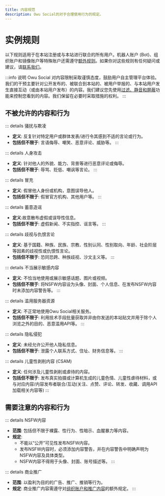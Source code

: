 ```yaml
---
title: 内容规范
description: Owu Social的对于合理使用行为的规定。
---
```


# 实例规则

以下规则适用于在本站注册或与本站进行联合的所有用户。机器人账户 (Bot)、组织账户和镜像账户等特殊账户还需遵守[额外规则](/rules/special-accounts.md)。如果你对这些规则有任何疑问或建议，请[联系我们](/contact.md)。

:::info 说明
Owu Social 对内容限制采取谨慎态度，鼓励用户自主管理平台体验。我们的干预主要针对公开发布的、被联合到本站的、被用户举报的、与本站用户发生直接互动（或由本站用户发布）的内容。我们建议您先使用[过滤、静音和屏蔽](/faq/filter.md)功能来控制您看到的内容。我们保留在必要时采取措施的权利。
:::

## 不被允许的内容和行为

::: details 骚扰与欺凌
- **定义**: 反复针对特定用户或群体发表/进行令其感到不适的言论或行为。
- **包括但不限于**: 言语侮辱、嘲笑、恶意评论、威胁等。
:::

::: details 人身攻击
- **定义**: 针对他人的外貌、能力、背景等进行恶意评论或侮辱。
- **包括但不限于**: 辱骂、贬低、嘲讽等言论。
:::

::: details 冒充
- **定义**: 假冒他人身份或机构，意图误导他人。
- **包括但不限于**: 假冒官方机构、其他用户等。
:::

::: details 蓄意造谣
- **定义**:故意散布虚假或误导性信息。
- **包括但不限于**: 虚假新闻、不实指控、谣言等。
:::

::: details 歧视与仇恨言论
- **定义**: 基于国籍、种族、民族、宗教、性别认同、性别取向、年龄、社会阶层等因素的歧视性或仇恨性言论。
- **包括但不限于**: 恐同恐跨、种族歧视、沙文主义等。
:::

::: details 不当展示敏感内容
- **定义**: 不恰当地使用或展示敏感话题、图片或视频。
- **包括但不限于**: 将NSFW内容设为头像、封面、个人信息、在发布NSFW内容时未添加内容警告等。
:::

::: details 滥用服务器资源 <Badge type="danger" text="无预警封禁"/>
- **定义**: 不正常地使用Owu Social相关服务。
- **包括但不限于**: 利用技术手段批量获取并非由你发送的本站贴文并用于除个人浏览之外的目的、恶意滥用API等。
:::

::: details 隐私侵犯 <Badge type="danger" text="无预警封禁"/>
- **定义**: 未经允许公开他人隐私信息。
- **包括但不限于**: 泄露个人联系方式、住址、财务信息等。
:::

::: details 儿童性剥削内容 (CSAM) <Badge type="danger" text="无预警封禁"/>
- **定义**: 任何涉及儿童性剥削或虐待的内容。
- **包括但不限于**: 发布真实拍摄或计算机生成的儿童色情、儿童性虐待材料，或与对应内容/内容发布者联合/互动(关注、点赞、评论、转发、收藏、调用API加载相关内容等)
:::

## 需要注意的内容和行为

::: details NSFW内容
- **范围**: 包括但不限于裸露、性行为、性暗示、血腥暴力等内容。
- **规定**: 
    - 不能以“公开”可见性发布NSFW内容。
    - 发布NSFW内容时，必须添加内容警告，并在内容警告中明确声明为NSFW内容及具体类型。
    - NSFW内容不得用于头像、封面、账号描述等。
:::

::: details 商业推广
- **范围**: 以盈利为目的的广告、推广、推销等行为。
- **规定**: 
    商业推广内容需遵守对[组织账户和推广内容](/rules/special-accounts.md#组织账户)的额外规定。
:::
